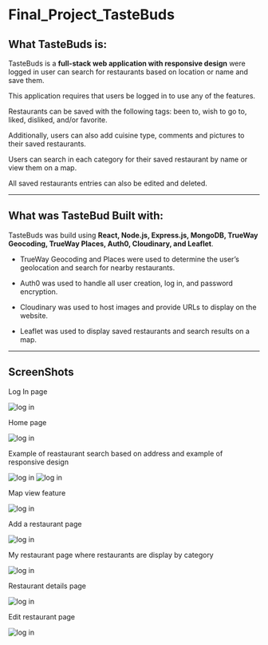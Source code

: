 # Final_Project_TasteBuds

## What TasteBuds is:
TasteBuds is a **full-stack web application with responsive design** were logged in user can search for restaurants based on location or name and save them. 

This application requires that users be logged in to use any of the features. 

Restaurants can be saved with the following tags: been to, wish to go to, liked, disliked, and/or favorite. 

Additionally, users can also add cuisine type, comments and pictures to their saved restaurants. 

Users can search in each category for their saved restaurant by name or view them on a map. 

All saved restaurants entries can also be edited and deleted. 

---

## What was TasteBud Built with:

TasteBuds was build using **React, Node.js, Express.js, MongoDB, TrueWay Geocoding, TrueWay Places, Auth0, Cloudinary, and Leaflet**.

- TrueWay Geocoding and Places were used to determine the user’s geolocation and search for nearby restaurants. 

- Auth0 was used to handle all user creation, log in, and password encryption. 

- Cloudinary was used to host images and provide URLs to display on the website. 

- Leaflet was used to display saved restaurants and search results on a map.

---

## ScreenShots

Log In page

![log in](https://github.com/Julie1205/Final_Project_TasteBuds/blob/bb094168cdaef461e7b49f924caebdd2f842c515/readMe_images/Login.png)

Home page

![log in](https://github.com/Julie1205/Final_Project_TasteBuds/blob/bb094168cdaef461e7b49f924caebdd2f842c515/readMe_images/home.png)

Example of reastaurant search based on address and example of responsive design

![log in](https://github.com/Julie1205/Final_Project_TasteBuds/blob/bb094168cdaef461e7b49f924caebdd2f842c515/readMe_images/search_near_by.png) 
![log in](https://github.com/Julie1205/Final_Project_TasteBuds/blob/bb094168cdaef461e7b49f924caebdd2f842c515/readMe_images/search_near_by_responsiveness.png)

Map view feature

![log in](https://github.com/Julie1205/Final_Project_TasteBuds/blob/bb094168cdaef461e7b49f924caebdd2f842c515/readMe_images/search_near_by_map_PopUp.png)

Add a restaurant page

![log in](https://github.com/Julie1205/Final_Project_TasteBuds/blob/bb094168cdaef461e7b49f924caebdd2f842c515/readMe_images/add_restaurant.png)

My restaurant page where restaurants are display by category

![log in](https://github.com/Julie1205/Final_Project_TasteBuds/blob/bb094168cdaef461e7b49f924caebdd2f842c515/readMe_images/my_restaurants.png)

Restaurant details page

![log in](https://github.com/Julie1205/Final_Project_TasteBuds/blob/bb094168cdaef461e7b49f924caebdd2f842c515/readMe_images/restaurant_details.png)

Edit restaurant page

![log in](https://github.com/Julie1205/Final_Project_TasteBuds/blob/bb094168cdaef461e7b49f924caebdd2f842c515/readMe_images/Edit_restaurant.png)

